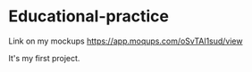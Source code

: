# Educational-practice

Link on my mockups
https://app.moqups.com/oSvTAl1sud/view

It's my first project.